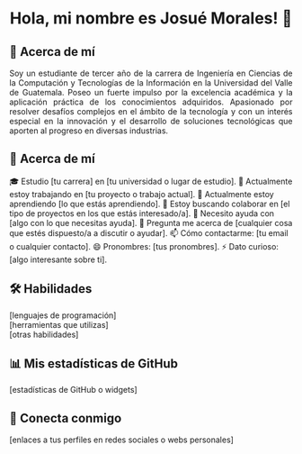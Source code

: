 <h1 align="center">Hola, mi nombre es Josué Morales! 👻</h1>

## 🚀 Acerca de mí
<p align="justify">
Soy un estudiante de tercer año de la carrera de Ingeniería en
Ciencias de la Computación y Tecnologías de la Información en la
Universidad del Valle de Guatemala.
Poseo un fuerte impulso por la excelencia académica y la
aplicación práctica de los conocimientos adquiridos. Apasionado
por resolver desafíos complejos en el ámbito de la tecnología y con
un interés especial en la innovación y el desarrollo de soluciones
tecnológicas que aporten al progreso en diversas industrias.
</p>

## 🚀 Acerca de mí
🎓 Estudio [tu carrera] en [tu universidad o lugar de estudio].
🔭 Actualmente estoy trabajando en [tu proyecto o trabajo actual].
🌱 Actualmente estoy aprendiendo [lo que estás aprendiendo].
👯 Estoy buscando colaborar en [el tipo de proyectos en los que estás interesado/a].
🤔 Necesito ayuda con [algo con lo que necesitas ayuda].
💬 Pregunta me acerca de [cualquier cosa que estés dispuesto/a a discutir o ayudar].
📫 Cómo contactarme: [tu email o cualquier contacto].
😄 Pronombres: [tus pronombres].
⚡ Dato curioso: [algo interesante sobre ti].

## 🛠 Habilidades
[lenguajes de programación]  
[herramientas que utilizas]  
[otras habilidades]

## 📊 Mis estadísticas de GitHub
[estadísticas de GitHub o widgets]

## 🤝 Conecta conmigo
[enlaces a tus perfiles en redes sociales o webs personales]
